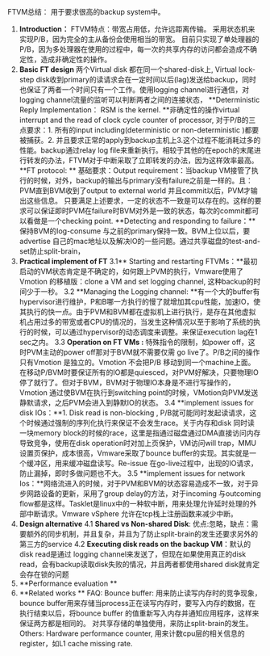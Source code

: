 FTVM总结：
用于要求很高的backup system中。
1.   **Introduction：**
     FTVM特点：带宽占用低，允许远距离传输。
     采用状态机来实现P/B，因为完全的主从备份会使用相当的带宽。
     目前只实现了单处理器的P/B，因为多处理器在使用的过程中，每一次的共享内存的访问都会造成不确定性，造成非确定性的操作。
2.   **Basic FT design**
     两个Virtual disk  都在同一个shared-disk上, Virtual lock-step disk收到primary的读请求会在一定时间以后(lag)发送给backup，同时也保证了两者一个时间只有一个工作。使用logging channel进行通信，对logging channel流量的监听可以判断两者之间的连接状态，
     **Deterministic Reply Implementation：	RSM is the kernel. **非确定性的操作virtual interrupt and the read of clock cycle counter of processor, 对于P/B的三点要求：1. 所有的input including(deterministic or non-deterministic )都要被捕获。2. 并且要求正常的apply到backup主机上3.这个过程不能消耗过多的性能。backup通过relay log  file来重新执行。相较于其他的在epoch的末尾进行转发的办法，FTVM对于中断采取了立即转发的办法，因为这样效率最高。
     **FT protocol: ** 
     基础要求：Output requirement：当backup VM接管了执行的时候，对外，backup的输出与primary没有failure之前是一样的。且：PVM直到BVM收到了output to external world 并且commit以后，PVM才输出这些信息。
     只要满足上述要求，一定的状态不一致是可以存在的。这样的要求可以保证即时PVM在failure时BVM对外是一致的状态，每次的commit都可以看做是一个checking point.
     **Detecting and responding to failure：**保持BVM的log-consume 与之前的primary保持一致。BVM上位以后，要advertise 自己的mac地址以及解决IO的一些问题。通过共享磁盘的test-and-set防止split-brain，
3.   **Practical implement of FT**
     3.1** Starting and restarting FTVMs：**最初启动的VM状态肯定是不确定的，如何跟上PVM的执行，Vmware使用了Vmotion 的移植版：clone a VM and set logging  channel, 这种backup的时间少于一秒。
     3.2 **Managing the Logging channel: **有一个大的buffer有hypervisor进行维护，P和B哪一方执行的慢了就增加其cpu性能，加速IO，使其执行的快一点。由于PVM和BVM都在虚拟机上进行执行，是存在其他虚拟机占用过多的带宽或者CPU的情况的，当发生这种情况以至于影响了系统的执行的时候，可以通过hypervisor的动态调度来调整。来保证execution lag在1 sec之内。
     3.3 **Operation on FT VMs :** 特殊指令的限制，如power off，这时PVM主动的power off那对于BVM就不需要仅需 go live了。P/B之间的操作只有Vmotion 是独立的。Vmotion 不会把P/B 移动到同一个machine上面。在移动P/BVM时要保证所有的IO都是quiesced，对PVM好解决，只要物理IO停了就行了。但对于BVM，BVM对于物理IO本身是不进行写操作的，Vmotion 通过使BVM在执行到switching point的时候，VMotion向PVM发送静默请求，之后PVM会进入到静默IO的状态。
     3.4 **implement issues for disk IOs：**1. Disk read is non-blocking , P/B就可能同时发起读请求，这个时候通过强制的序列化执行来保证不会发生race。关于内存和disk 同时读一块memory block的时候的race，这里是指通过磁盘通过DMA直接访问内存导致竞争，使用在disk operation时对加上页保护，VM访问will trap，MMU设置页保护，成本很高，Vmware采取了bounce buffer的实现。其实就是一个缓冲区，用来缓冲磁盘读写。Re-issue 在go-live过程中，出现的IO请求，防止漏掉，即时多做问题也不大。
     3.5 **implement issues for network Ios：**网络流进入的时候，对于PVM和BVM的状态容易造成不一致，对于异步网路设备的更新，采用了group delay的方法，对于incoming 与outcoming flow都是这样。Tasklet是linux中的一种软中断，用来处理允许延时处理的外部中断请求。Vmware vSphere 允许在tcp栈上注册函数来减少中断。
4.   **Design alternative**
     4.1 **Shared vs Non-shared Disk**: 优点:忽略，缺点：需要额外的同步机制，并且复杂，并且为了防止split-brain的发生还要求另外的第三方的service
     4.2 **Executing disk reads on the backup VM**：默认的disk read是通过 logging channel来发送了，但现在如果使用真正的disk read，会有backup读取disk失败的情况，并且两者都使用shared disk就肯定会存在锁的问题
5.   **Performance evaluation **
6.   **Related works **
     FAQ:
     Bounce buffer: 用来防止读写内存时的竞争现象，bounce buffer用来存储当process正在读写内存时，要写入内存的数据，在执行结束以后，将bounce buffer 的值重新写入内存并通知应用程序，这样来保证两方都是相同的。
     对共享存储的单独使用，来防止split-brain的发生。
Others:
     Hardware performance counter, 用来计数cpu层的相关信息的register，如L1 cache missing rate.
